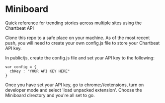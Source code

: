 # Miniboard
Quick reference for trending stories across multiple sites using the Chartbeat API

Clone this repo to a safe place on your machine. As of the most recent push, you will need to create your own config.js file to store your Chartbeat API key.

In public/js, create the config.js file and set your API key to the following:

```
var config = {
  cbKey : "YOUR API KEY HERE"
}
```

Once you have set your API key, go to chrome://extensions, turn on developer mode and select 'load unpacked extension'. Choose the Miniboard directory and you're all set to go.
